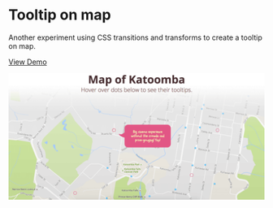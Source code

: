 # Tooltip on map

Another experiment using CSS transitions and transforms to create a tooltip on map.  

[View Demo](https://pamcy.github.io/50Websites/13-tooltip-map)

![tooltips on map](./demo-map.png)
